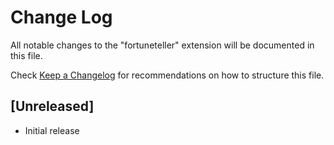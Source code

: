# Change Log

All notable changes to the "fortuneteller" extension will be documented in this file.

Check [Keep a Changelog](http://keepachangelog.com/) for recommendations on how to structure this file.

## [Unreleased]

- Initial release